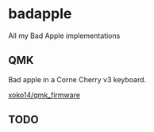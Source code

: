 # badapple
All my Bad Apple implementations

## QMK

Bad apple in a Corne Cherry v3 keyboard.

[xoko14/qmk_firmware](https://github.com/xoko14/qmk_firmware/tree/master/keyboards/crkbd/keymaps/xoko14)

## TODO
